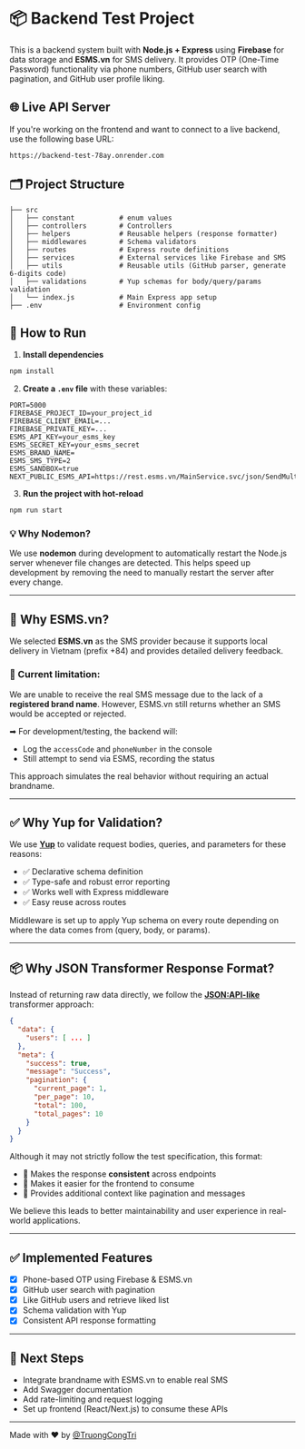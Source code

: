 # 📦 Backend Test Project

This is a backend system built with **Node.js + Express** using **Firebase** for data storage and **ESMS.vn** for SMS delivery. It provides OTP (One-Time Password) functionality via phone numbers, GitHub user search with pagination, and GitHub user profile liking.

## 🌐 Live API Server

If you're working on the frontend and want to connect to a live backend, use the following base URL:

```
https://backend-test-78ay.onrender.com
```

## 🗂 Project Structure

```
├── src
│   ├── constant           # enum values
│   ├── controllers        # Controllers
│   ├── helpers            # Reusable helpers (response formatter)
│   ├── middlewares        # Schema validators
│   ├── routes             # Express route definitions
│   ├── services           # External services like Firebase and SMS
│   ├── utils              # Reusable utils (GitHub parser, generate 6-digits code)
│   ├── validations        # Yup schemas for body/query/params validation
│   └── index.js           # Main Express app setup
├── .env                   # Environment config
```

## 🚀 How to Run

1. **Install dependencies**

```bash
npm install
```

2. **Create a `.env` file** with these variables:

```env
PORT=5000
FIREBASE_PROJECT_ID=your_project_id
FIREBASE_CLIENT_EMAIL=...
FIREBASE_PRIVATE_KEY=...
ESMS_API_KEY=your_esms_key
ESMS_SECRET_KEY=your_esms_secret
ESMS_BRAND_NAME=
ESMS_SMS_TYPE=2
ESMS_SANDBOX=true
NEXT_PUBLIC_ESMS_API=https://rest.esms.vn/MainService.svc/json/SendMultipleMessage_V4_post_json/
```

3. **Run the project with hot-reload**

```bash
npm run start
```

### 💡 Why Nodemon?

We use **nodemon** during development to automatically restart the Node.js server whenever file changes are detected. This helps speed up development by removing the need to manually restart the server after every change.

---

## 📲 Why ESMS.vn?

We selected **ESMS.vn** as the SMS provider because it supports local delivery in Vietnam (prefix +84) and provides detailed delivery feedback.

### 🚫 Current limitation:

We are unable to receive the real SMS message due to the lack of a **registered brand name**. However, ESMS.vn still returns whether an SMS would be accepted or rejected.

➡ For development/testing, the backend will:

* Log the `accessCode` and `phoneNumber` in the console
* Still attempt to send via ESMS, recording the status

This approach simulates the real behavior without requiring an actual brandname.

---

## ✅ Why Yup for Validation?

We use [**Yup**](https://github.com/jquense/yup) to validate request bodies, queries, and parameters for these reasons:

* ✅ Declarative schema definition
* ✅ Type-safe and robust error reporting
* ✅ Works well with Express middleware
* ✅ Easy reuse across routes

Middleware is set up to apply Yup schema on every route depending on where the data comes from (query, body, or params).

---

## 📦 Why JSON Transformer Response Format?

Instead of returning raw data directly, we follow the [**JSON\:API-like**](https://jsonapi.org/) transformer approach:

```json
{
  "data": {
    "users": [ ... ]
  },
  "meta": {
    "success": true,
    "message": "Success",
    "pagination": {
      "current_page": 1,
      "per_page": 10,
      "total": 100,
      "total_pages": 10
    }
  }
}
```

Although it may not strictly follow the test specification, this format:

* 🧩 Makes the response **consistent** across endpoints
* 📖 Makes it easier for the frontend to consume
* 🧪 Provides additional context like pagination and messages

We believe this leads to better maintainability and user experience in real-world applications.

---

## ✅ Implemented Features

* [x] Phone-based OTP using Firebase & ESMS.vn
* [x] GitHub user search with pagination
* [x] Like GitHub users and retrieve liked list
* [x] Schema validation with Yup
* [x] Consistent API response formatting

---

## 📍 Next Steps

* Integrate brandname with ESMS.vn to enable real SMS
* Add Swagger documentation
* Add rate-limiting and request logging
* Set up frontend (React/Next.js) to consume these APIs

---

Made with ❤️ by [@TruongCongTri](https://github.com/TruongCongTri)

